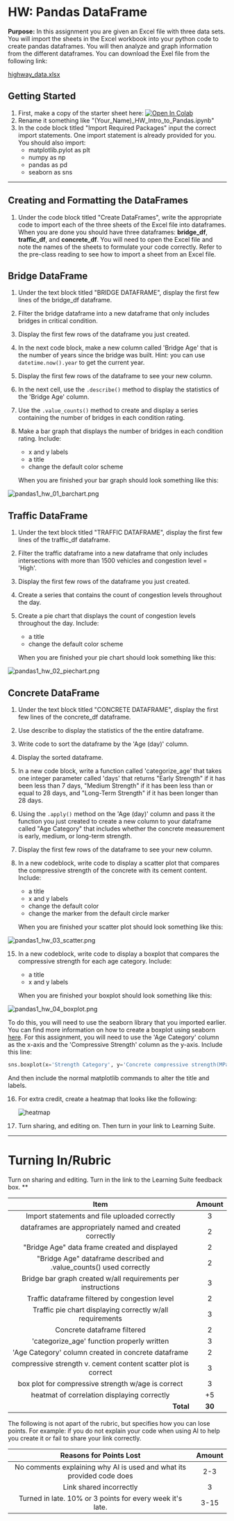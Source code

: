 #  HW: Pandas DataFrame

**Purpose:** In this assignment you are given an Excel file with three data sets. You will import the sheets in the Excel workbook into your python code to create pandas dataframes. You will then analyze and graph information from the different dataframes. You can download the Exel file from the following link:

[highway_data.xlsx](highway_data.xlsx)

## Getting Started

1. First, make a copy of the starter sheet here: <a href="https://colab.research.google.com/github/byu-cce270/content/blob/main/docs/unit3/02_intro_to_pandas/(Starter_Notebook)_HW_Intro_to_Pandas.ipynb" target="_blank"><img src="https://colab.research.google.com/assets/colab-badge.svg" alt="Open In Colab"/></a>
2. Rename it something like "(Your_Name)_HW_Intro_to_Pandas.ipynb"
3. In the code block titled "Import Required Packages" input the correct import statements. One import statement is already provided for you. You should also import:
    - matplotlib.pylot as plt
    - numpy as np
    - pandas as pd
    - seaborn as sns

---

## Creating and Formatting the DataFrames

1. Under the code block titled "Create DataFrames", write the appropriate code to import each of the three sheets of the Excel file into dataframes. When you are done you should have three dataframes: **bridge_df**, **traffic_df**, and **concrete_df**. You will need to open the Excel file and note the names of the sheets to formulate your code correctly. Refer  to the pre-class reading to see how to import a sheet from an Excel file.

## Bridge DataFrame

1. Under the text block titled "BRIDGE DATAFRAME", display the first few lines of the bridge_df dataframe.
2. Filter the bridge dataframe into a new dataframe that only includes bridges in critical condition.
3. Display the first few rows of the dataframe you just created.
4. In the next code block, make a new column called 'Bridge Age' that is the number of years since the bridge was built. Hint: you can use `datetime.now().year` to get the current year. 
5. Display the first few rows of the dataframe to see your new column.
6. In the next cell, use the `.describe()` method to display the statistics of the 'Bridge Age' column.
7. Use the `.value_counts()` method to create and display a series containing the number of bridges in each condition rating.
8. Make a bar graph that displays the number of bridges in each condition rating. Include:
    - x and y labels
    - a title
    - change the default color scheme

    When you are finished your bar graph should look something like this:
   
![pandas1_hw_01_barchart.png](images/pandas1_hw_01_barchart.png)

## Traffic DataFrame

1. Under the text block titled "TRAFFIC DATAFRAME", display the first few lines of the traffic_df dataframe.
2. Filter the traffic dataframe into a new dataframe that only includes intersections with more than 1500 vehicles and congestion level = 'High'. 
3. Display the first few rows of the dataframe you just created.
4. Create a series that contains the count of congestion levels throughout the day.
5. Create a pie chart that displays the count of congestion levels throughout the day. Include:
    - a title
    - change the default color scheme

    When you are finished your pie chart should look something like this:

![pandas1_hw_02_piechart.png](images/pandas1_hw_02_piechart.png)

## Concrete DataFrame

1. Under the text block titled "CONCRETE DATAFRAME", display the first few lines of the concrete_df dataframe.
2. Use describe to display the statistics of the the entire dataframe.
3. Write code to sort the dataframe by the 'Age (day)' column.
9. Display the sorted dataframe.
10. In a new code block, write a function called 'categorize_age' that takes one integer parameter called 'days' that returns "Early Strength" if it has been less than 7 days, "Medium Strength" if it has been less than or equal to 28 days, and "Long-Term Strength" if it has been longer than 28 days.
11. Using the `.apply()` method on the 'Age (day)' column and pass it the function you just created to create a new column to your dataframe called "Age Category" that includes whether the concrete measurement is early, medium, or long-term strength.
12. Display the first few rows of the dataframe to see your new column.
14. In a new codeblock, write code to display a scatter plot that compares the compressive strength of the concrete with its cement content. Include:
     - a title
     - x and y labels
     - change the default color
     - change the marker from the default circle marker
   
    When you are finished your scatter plot should look something like this:

![pandas1_hw_03_scatter.png](images/pandas1_hw_03_scatter.png)

15. In a new codeblock, write code to display a boxplot that compares the compressive strength for each age category. Include:
     - a title
     - x and y labels

    When you are finished your boxplot should look something like this:
    
![pandas1_hw_04_boxplot.png](images/pandas1_hw_04_boxplot.png)

To do this, you will need to use the seaborn library that you imported earlier. You can find more information on how to create a boxplot using seaborn [here](https://seaborn.pydata.org/generated/seaborn.boxplot.html). For this assignment, you will need to use the 'Age Category' column as the x-axis and the 'Compressive Strength' column as the y-axis. Include this line:

```python
sns.boxplot(x='Strength Category', y='Concrete compressive strength(MPa, megapascals)', data=concrete_df)
```
And then include the normal matplotlib commands to alter the title and labels.

16. For extra credit, create a heatmap that looks like the following:

    ![heatmap](https://github.com/user-attachments/assets/b937857d-eca3-4be5-9298-9f80d3200d65)

17. Turn sharing, and editing on. Then turn in your link to Learning Suite.

---

# Turning In/Rubric

Turn on sharing and editing. Turn in the link to the Learning Suite feedback box. 
**

|                                **Item**                                | **Amount** |
|:----------------------------------------------------------------------:|:----------:|
|               Import statements and file uploaded correctly            |     3      |
|         dataframes are appropriately named and created correctly       |     2      |
|            "Bridge Age" data frame created and displayed               |     2      |
| "Bridge Age" dataframe described and .value_counts() used correctly    |     2      |                              
|      Bridge bar graph created w/all requirements per instructions      |     3      |
|         Traffic dataframe filtered by congestion level                 |     2      |
|         Traffic pie chart displaying correctly w/all requirements      |     3      |
|                 Concrete dataframe filtered                            |     2      |
|             'categorize_age' function properly written                 |     3      |
|             'Age Category' column created in concrete dataframe        |     2      |
|  compressive strength v. cement content scatter plot is correct        |     3      |
|             box plot for compressive strength w/age is correct         |     3      |
|             heatmat of correlation displaying correctly                |   +5      |
|             <div style="text-align: right">**Total**</div>             |   **30**   |

The following is not apart of the rubric, but specifies how you can lose points. For example: if you do not explain your code when using AI to help you create it or fail to share your link correctly.

|                      **Reasons for Points Lost**                      | **Amount** |  
|:---------------------------------------------------------------------:|:----------:|
| No comments explaining why AI is used and what its provided code does |    2-3     |
|                        Link shared incorrectly                        |     3      |
|       Turned in late. 10% or 3 points for every week it's late.       |    3-15    |

